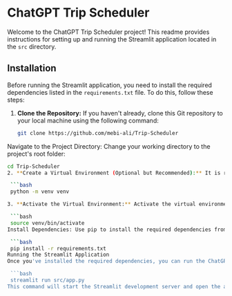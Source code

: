 # ChatGPT Trip Scheduler

Welcome to the ChatGPT Trip Scheduler project! This readme provides instructions for setting up and running the Streamlit application located in the `src` directory.

## Installation

Before running the Streamlit application, you need to install the required dependencies listed in the `requirements.txt` file. To do this, follow these steps:

1. **Clone the Repository:** If you haven't already, clone this Git repository to your local machine using the following command:

   ```bash
   git clone https://github.com/mebi-ali/Trip-Scheduler
Navigate to the Project Directory: Change your working directory to the project's root folder:

  ```bash
  cd Trip-Scheduler
2. **Create a Virtual Environment (Optional but Recommended):** It is recommended to create a virtual environment to isolate the project's dependencies. You can create a virtual environment using venv or conda. Here's an example using venv:

   ```bash
   python -m venv venv

3. **Activate the Virtual Environment:** Activate the virtual environment:

   ```bash
   source venv/bin/activate
Install Dependencies: Use pip to install the required dependencies from requirements.txt:

   ```bash
   pip install -r requirements.txt
Running the Streamlit Application
Once you've installed the required dependencies, you can run the ChatGPT Trip Scheduler Streamlit application using the following command:

   ```bash
   streamlit run src/app.py
This command will start the Streamlit development server and open the application in your default web browser.